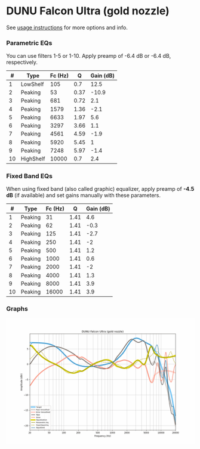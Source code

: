 # DUNU Falcon Ultra (gold nozzle)
See [usage instructions](https://github.com/jaakkopasanen/AutoEq#usage) for more options and info.

### Parametric EQs
You can use filters 1-5 or 1-10. Apply preamp of -6.4 dB or -6.4 dB, respectively.

|   # | Type      |   Fc (Hz) |    Q |   Gain (dB) |
|-----|-----------|-----------|------|-------------|
|   1 | LowShelf  |       105 | 0.7  |        12.5 |
|   2 | Peaking   |        53 | 0.37 |       -10.9 |
|   3 | Peaking   |       681 | 0.72 |         2.1 |
|   4 | Peaking   |      1579 | 1.36 |        -2.1 |
|   5 | Peaking   |      6633 | 1.97 |         5.6 |
|   6 | Peaking   |      3297 | 3.66 |         1.1 |
|   7 | Peaking   |      4561 | 4.59 |        -1.9 |
|   8 | Peaking   |      5920 | 5.45 |         1   |
|   9 | Peaking   |      7248 | 5.97 |        -1.4 |
|  10 | HighShelf |     10000 | 0.7  |         2.4 |

### Fixed Band EQs
When using fixed band (also called graphic) equalizer, apply preamp of **-4.5 dB** (if available) and set gains manually with these parameters.

|   # | Type    |   Fc (Hz) |    Q |   Gain (dB) |
|-----|---------|-----------|------|-------------|
|   1 | Peaking |        31 | 1.41 |         4.6 |
|   2 | Peaking |        62 | 1.41 |        -0.3 |
|   3 | Peaking |       125 | 1.41 |        -2.7 |
|   4 | Peaking |       250 | 1.41 |        -2   |
|   5 | Peaking |       500 | 1.41 |         1.2 |
|   6 | Peaking |      1000 | 1.41 |         0.6 |
|   7 | Peaking |      2000 | 1.41 |        -2   |
|   8 | Peaking |      4000 | 1.41 |         1.3 |
|   9 | Peaking |      8000 | 1.41 |         3.9 |
|  10 | Peaking |     16000 | 1.41 |         3.9 |

### Graphs
![](./DUNU%20Falcon%20Ultra%20(gold%20nozzle).png)
